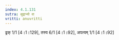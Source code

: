 ```yaml
---
index: 4.1.131
sutra: क्षुद्राभ्यो वा
vritti: anuvritti
---
```


ढ्रक् 1/1 [4।1।129], तस्य 6/1 [4।1।92], अपत्यम् 1/1 [4।1।92]